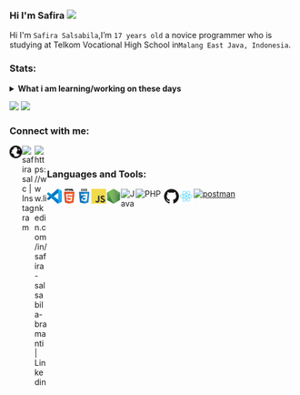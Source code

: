 ### Hi I'm Safira <img src="https://media.giphy.com/media/hvRJCLFzcasrR4ia7z/giphy.gif" width="25px">

Hi I'm `Safira Salsabila`,I’m `17 years old` a novice programmer who is studying at Telkom Vocational High School in`Malang East Java, Indonesia`.

### Stats:
<details>
 <summary><strong>What i am learning/working on these days</strong></summary>
    - 🔭 I’m currently studying at SMK Telkom Malang </br>
    - 🌱 I’m currently learning Node.js </br>
    - 💬 Ask me about anything.</br>
    - 📫 How to reach me: <a href="safira_salsabila_29rpl@student.smktelkom-mlg.sch.id">Email me!</a>  </br>
    - 😄 Pronouns: She/Her </br>
</details>
<p>
    <img src="https://github-readme-stats.vercel.app/api?username=safirasal&hide=contribs,prs&show_icons=true&hide_border=true&title_color=000" />
    <img src="https://github-readme-stats.vercel.app/api/top-langs/?username=safirasal&layout=compact" height=180 />
</p>

### Connect with me:


[<img align="left" alt="https://github.com/safirasal" width="22px" src="https://raw.githubusercontent.com/iconic/open-iconic/master/svg/globe.svg" />][website]
[<img align="left" alt="safirasalc | Instagram" width="22px" src="https://cdn.jsdelivr.net/npm/simple-icons@v3/icons/instagram.svg" />][instagram]
[<img align="left" alt="https://www.linkedin.com/in/safira-salsabila-bramanti | Linkedin" width="22px" src="https://cdn.jsdelivr.net/npm/simple-icons@v3/icons/linkedin.svg" />][linkedin]

<br />

### Languages and Tools:
<img align="left" alt="Visual Studio Code" width="26px" src="https://raw.githubusercontent.com/github/explore/80688e429a7d4ef2fca1e82350fe8e3517d3494d/topics/visual-studio-code/visual-studio-code.png" />
<img align="left" alt="HTML5" width="26px" src="https://raw.githubusercontent.com/github/explore/80688e429a7d4ef2fca1e82350fe8e3517d3494d/topics/html/html.png" />
<img align="left" alt="CSS3" width="26px" src="https://raw.githubusercontent.com/github/explore/80688e429a7d4ef2fca1e82350fe8e3517d3494d/topics/css/css.png" />
<img align="left" alt="JavaScript" width="26px" src="https://raw.githubusercontent.com/github/explore/80688e429a7d4ef2fca1e82350fe8e3517d3494d/topics/javascript/javascript.png" />
<img align="left" alt="Node.js" width="26px" src="https://raw.githubusercontent.com/github/explore/80688e429a7d4ef2fca1e82350fe8e3517d3494d/topics/nodejs/nodejs.png" />
<img align="left" alt="Java" width="26px" src="https://raw.githubusercontent.com/jmnote/z-icons/master/svg/java.svg" />
<img align="left" alt="PHP" width="50px" src="https://raw.githubusercontent.com/jmnote/z-icons/master/svg/php.svg" />

<img align="left" alt="GitHub" width="26px" src="https://raw.githubusercontent.com/github/explore/78df643247d429f6cc873026c0622819ad797942/topics/github/github.png" />
<img align="left" alt="HTML5" width="26px" src="https://raw.githubusercontent.com/github/explore/80688e429a7d4ef2fca1e82350fe8e3517d3494d/topics/react/react.png" />
</a> <a href="https://postman.com" target="_blank" rel="noreferrer"> <img src="https://www.vectorlogo.zone/logos/getpostman/getpostman-icon.svg" alt="postman" width="26px" height="26px"/> </a>
<br />
<br />

[instagram]: https://www.instagram.com/safirasalc/
[website]: https://github.com/safirasal
[linkedin]: https://www.linkedin.com/in/safira-salsabila-bramanti

